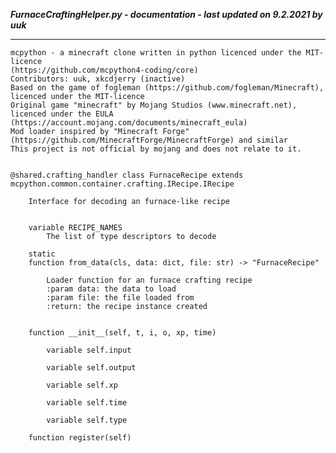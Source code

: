 ***FurnaceCraftingHelper.py - documentation - last updated on 9.2.2021 by uuk***
___

    mcpython - a minecraft clone written in python licenced under the MIT-licence 
    (https://github.com/mcpython4-coding/core)
    Contributors: uuk, xkcdjerry (inactive)
    Based on the game of fogleman (https://github.com/fogleman/Minecraft), licenced under the MIT-licence
    Original game "minecraft" by Mojang Studios (www.minecraft.net), licenced under the EULA
    (https://account.mojang.com/documents/minecraft_eula)
    Mod loader inspired by "Minecraft Forge" (https://github.com/MinecraftForge/MinecraftForge) and similar
    This project is not official by mojang and does not relate to it.


    @shared.crafting_handler class FurnaceRecipe extends mcpython.common.container.crafting.IRecipe.IRecipe
        
        Interface for decoding an furnace-like recipe


        variable RECIPE_NAMES
            The list of type descriptors to decode

        static
        function from_data(cls, data: dict, file: str) -> "FurnaceRecipe"
            
            Loader function for an furnace crafting recipe
            :param data: the data to load
            :param file: the file loaded from
            :return: the recipe instance created


        function __init__(self, t, i, o, xp, time)

            variable self.input

            variable self.output

            variable self.xp

            variable self.time

            variable self.type

        function register(self)